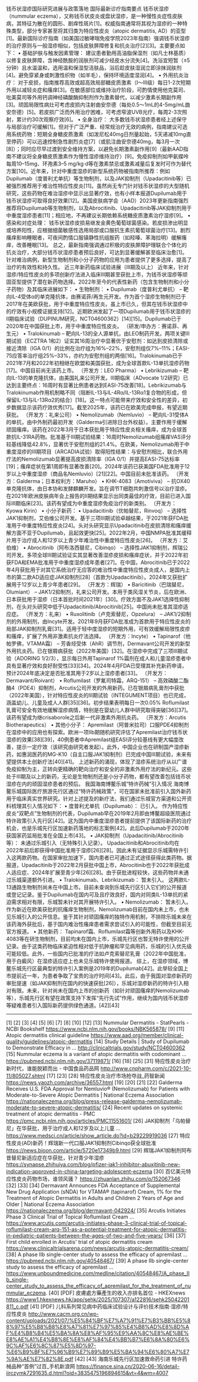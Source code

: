 钱币状湿疹国际研究进展与政策落地
国际最新诊疗指南要点
钱币状湿疹（nummular eczema），又称钱币状皮炎或盘状湿疹，是一种慢性炎症性皮肤病，其特征为散在的圆形、剧痒性斑片[1]。权威指南通常将其视为湿疹的一种特殊类型，部分专家甚至将其归类为特应性皮炎（atopic dermatitis, AD）的亚型[1]。最新国际诊疗指南（如美国过敏哮喘免疫学院2023年指南）强调钱币状湿疹的治疗原则与一般湿疹相似，包括皮肤屏障修复和抗炎治疗[2][3]。主要要点如下：
•	基础护肤与触发因素管理： 建议患者勤用高油脂保湿剂（如凡士林基质）以修复皮肤屏障，含神经酰胺的润肤剂可减少经皮水分流失[4]。洗浴宜短暂（≤5分钟）且水温温和，选用温和保湿型洁肤品，浴后趁皮肤湿润立即涂抹润肤剂[4]。避免穿紧身或刺激性织物（如羊毛），保持环境适度湿润[4]。
•	外用抗炎治疗： 对于皮损，指南推荐高效或超高效局部糖皮质激素（I～III级）每日1-2次短期外用以减轻炎症和瘙痒[3]。在敏感部位或维持治疗阶段，可酌情使用他克莫司、吡美莫司等外用钙调神经磷酸酶抑制剂作为激素替代，以减少激素长期副作用[3]。顽固局限性病灶可考虑皮损内注射曲安奈德（每处0.5～1mL的4-5mg/mL曲安奈德）[5]。若皮损广泛而外用治疗困难，可考虑窄波UVB光疗，每周2-3次照射，累计约30次观察疗效[6]。
•	全身治疗： 大多数钱币状湿疹患者经上述保守与局部治疗可缓解[1]。但对于广泛严重、经常规治疗无效的病例，指南建议可选用系统药物：短期全身糖皮质激素（如泼尼松40mg日剂量起始，5天递减10mg直至停药）可以迅速控制急性剧烈炎症[7]（或肌注曲安奈德40mg，每3月一次[8]）；同时应尽早过渡到安全维持方案，以避免长期激素副作用[9]（最新AAD指南不建议将全身糖皮质激素作为慢性湿疹维持治疗）[9]。免疫抑制剂如甲氨蝶呤每周10–15mg、环孢素3–5 mg/kg·d等在激素禁忌或激素减量后复发时可作为替代方案[10]。近年来，针对中重度湿疹的新型系统药物被指南所推荐：例如Dupilumab（度普利尤单抗）等生物制剂，以及JAK抑制剂（Upadacitinib等）已被强烈推荐用于难治性特应性皮炎[11]。虽然尚无专门针对钱币状湿疹的大型随机研究，这些药物在难治湿疹中显示出显著疗效，也有小样本报道Dupilumab用于钱币状湿疹可取得良好效果[12]。美国皮肤病学会（AAD）2023年更新指南强烈推荐将Dupilumab等生物制剂，以及Abrocitinib、Upadacitinib等JAK抑制剂用于中重度湿疹患者[11]；相应地，不再建议长期依赖系统糖皮质激素治疗湿疹[9]。
•	感染和对症处理： 钱币状湿疹皮损易继发金黄色葡萄球菌感染。若皮损渗出明显或培养阳性，应根据细菌敏感性选用局部或口服抗生素抗葡萄球菌治疗[13]。剧烈瘙痒影响睡眠者，可夜间酌情口服镇静性抗组胺药（如羟嗪、苯海拉明）缓解瘙痒，改善睡眠[13]。
总之，最新指南强调通过积极的皮肤屏障护理联合个体化的抗炎治疗，大部分钱币状湿疹患者预后良好，可达到显著缓解甚至临床治愈[1]。针对难治病例，新型生物制剂和小分子药物的应用为患者提供了更多选择，提高了治疗的有效性和持久性。
近三年新药临床试验进展（III期及以上）
近年来，针对湿疹/特应性皮炎的多项创新疗法进入临床III期甚至获批上市，为钱币状湿疹等顽固亚型提供了潜在新药物选择。2022年至今的代表性新药（包含生物制剂和小分子药物）及其临床进展如下：
•	生物制剂：
•	Dupilumab（度普利尤单抗） – 靶向IL-4受体α的单克隆抗体，由赛诺菲/再生元开发。作为首个湿疹生物制剂已于2017年在美欧获批，用于中重度特应性皮炎。虽上市已久，但其在钱币状湿疹中的疗效有小规模证据支持[12]。近期欧洲发起了一项Dupilumab用于钱币状湿疹的II期临床试验（DUPINUM研究，NCT04600362）[14][15]。Dupilumab已于2020年在中国获批上市，用于中重度特应性皮炎。 （研发/申办方：赛诺菲、再生元）
•	Tralokinumab – 靶向IL-13的全人源单抗，由LEO制药开发。两项关键III期试验（ECZTRA 1和2）证实其16周治疗中显著优于安慰剂：如达到皮损清除或接近清除（IGA 0/1）的比例在治疗组为16%–22%，安慰剂组仅7%–11%；EASI-75应答率治疗组25%–33%，亦约为安慰剂组的两倍[16]。Tralokinumab已于2021年7月和2022年初相继在欧盟和美国获批，成为全球首款IL-13单抗湿疹药物[17]。中国目前尚无该药上市。 （开发方：LEO Pharma）
•	Lebrikizumab – 靶向IL-13的单克隆抗体，由美国礼来公司开发。III期临床（ADvocate 1/2研究）已达到主要终点：16周时有显著比例患者达到EASI-75改善[18]。Lebrikizumab与Tralokinumab作用机制略不同（阻断IL-13与IL-4Rα/IL-13Rα1复合物的形成，但保留IL-13与IL-13Rα2的结合）[18]。这一特点可能带来疗效和安全性的差异，初步数据显示该药疗效优秀[17]。截至2025年，该药已在欧美完成申报，有望近期获批。 （开发方：礼来公司）
•	Nemolizumab（Nemluvio） – 靶向IL-31受体A的单抗，由中外制药最初开发（Galderma引进除日台外权益）。主要作用于缓解顽固瘙痒。该药在2022年3月于日本获批用于特应性皮炎相关瘙痒，成为全球首款抗IL-31RA药物。批准基于III期试验结果：16周时Nemolizumab组瘙痒VAS评分较基线降低42.8%，显著优于安慰剂组的21.4%。在欧美，Nemolizumab用于中重度湿疹的III期项目（ARCADIA试验）取得阳性结果：与安慰剂相比，联合外用疗法的Nemolizumab显著提高皮损清除率（IGA 0/1）并提高EASI-75达标率[19]；瘙痒症状在第1周即有显著改善[20]。2024年该药已获美国FDA批准用于12岁以上中重度湿疹（商品名Nemluvio）[21][22]。中国目前未批准该药。 （开发方：Galderma；日本权利方：Maruho）
•	KHK-4083（Amotiviva） – 抗OX40单克隆抗体，由日本协和发酵麒麟开发。旨在调节T细胞共刺激信号以治疗湿疹。在2021年欧洲皮肤病年会上报告的II期结果显示出同类最佳的疗效，目前已进入国际III期临床[23]。该药有望成为中重度湿疹免疫治疗的新类别。 （开发方：Kyowa Kirin）
•	小分子新药：
•	Upadacitinib（优帕替尼，Rinvoq） – 选择性JAK1抑制剂，艾伯维公司开发。基于三项III期试验卓越结果，于2021年获FDA批准用于中重度特应性皮炎[24]。头对头研究显示Upadacitinib在皮损清除和瘙痒缓解方面不亚于Dupilumab，且起效更快[25]。2022年2月，中国NMPA批准其缓释片用于治疗成人和12岁以上青少年难治性中重度特应性皮炎[26]。 （开发方：艾伯维）
•	Abrocitinib（阿布洛西替尼，Cibinqo） – 选择性JAK1抑制剂，辉瑞公司开发。多项全球III期试验证实其显著改善湿疹皮损和瘙痒症状，并于2022年初获FDA和EMA批准用于中重度湿疹成年患者[27]。在中国，Abrocitinib已于2022年4月获批用于对其它系统治疗无应答的难治性中重度特应性皮炎成人，是国内上市的第二款AD适应症JAK抑制剂[28]（首款为Upadacitinib）。2024年又获批扩展用于12岁以上青少年患者[29]。 （开发方：辉瑞）
•	Baricitinib（巴瑞替尼，Olumiant） – JAK1/2抑制剂，礼来公司开发。本用于类风湿关节炎，后在欧洲、日本获批用于湿疹（日本首批时间2021年）[30]。疗效方面不及JAK1选择性抑制剂，在头对头研究中低于Upadacitinib/Abrocitinib[25]。中国尚未批准其湿疹适应症。 （开发方：礼来）
•	Ruxolitinib（卢克索替尼，Opzelura） – JAK1/2抑制剂的外用制剂，由Incyte开发。2021年9月获FDA批准成为首款用于特应性皮炎的局部JAK抑制剂乳膏[31]。适用于轻中度湿疹的短期外用，可有效缓解局限性皮疹和瘙痒，扩展了外用非激素抗炎疗法选择。 （开发方：Incyte）
•	Tapinarof（他帕罗佛，VTAMA霜） – 芳香烃受体（AhR）调节剂，Dermavant公司开发的新型外用抗炎药。已在银屑病获批（2022年美国）[32]。在湿疹中完成了三项III期试验（ADORING 1/2/3），显示每日外用Tapinarof 1%霜剂在成人和儿童湿疹患者中具有显著疗效和良好耐受性[33][34]。2024年4月FDA已受理其补充新药申请，预计2024年底决定是否批准其用于2岁以上湿疹患者[33]。 （开发方：Dermavant/Roivant）
•	Roflumilast（罗氟司特霜，ARQ-151） – 高效磷酸二酯酶4（PDE4）抑制剂，Arcutis公司开发的外用新药。已在银屑病乳膏剂中获批（2022年美国），针对特应性皮炎的III期试验（INTEGUMENT项目）也已完成，涵盖幼儿、儿童及成人人群[35][36]。初步结果表明每日一次0.05% Roflumilast乳膏可安全有效地缓解湿疹病情，特别是在婴幼儿人群中研究取得突破[36][37]。该药有望成为继crisaborole之后新一代非激素外用抗炎药。 （开发方：Arcutis Biotherapeutics）
•	其他小分子： Apremilast（阿普米拉司）口服PDE4抑制剂在湿疹中的应用也有探索。欧洲一项IIb期随机研究评估了Apremilast治疗钱币状湿疹的效果[38][39]，40例患者中Apremilast组EASI评分较基线有更大幅度改善，提示一定疗效（该研究由研究者发起）。此外，中国企业也在研制国产湿疹新药，如惠润医药的MG-K10（自主口服JAK1抑制剂）已完成中国III期试验，未来有望提供本土创新疗法[40][41]。
上述新药的涌现，体现了湿疹系统治疗从以广谱免疫抑制为主，正转向更精确的靶向治疗和安全的非激素外用疗法的新纪元。这些处于III期及以上的新药，无论是生物制剂还是小分子药物，都有望改善包括钱币状湿疹在内的顽固湿疹患者的预后。
我国海南博鳌乐城“特许药械”引入情况
海南博鳌乐城国际医疗旅游先行区通过“特许药械政策”，可在国家未批准前引入国外新药用于临床真实世界研究。针对上述提及的新疗法，我们通过乐城官方渠道和公开资料梳理其引入情况如下：
•	度普利尤单抗（Dupilumab）： 已引入。 作为特应性皮炎“双靶点”生物制剂的代表，Dupilumab早在2019年2月即由博鳌超级医院通过特许政策引入先行区[42]。这为国内中重度湿疹患者提前提供了该国际新药的治疗机会，也是乐城先行区加速新药落地的标志案例[42]。此后Dupilumab于2020年获国家药监局批准在全国上市[43]。
•	JAK抑制剂（Upadacitinib/Abrocitinib等）： 未通过乐城引入（无特殊引入记录）。 Upadacitinib和Abrocitinib均在2022年前后即获得中国批准用于湿疹[26][28]。因此未有证据显示乐城需特许引入这两款药物。在国家审批加速下，国内患者已可通过正式途径获得此类药物。据报道，Upadacitinib于2022年2月获批中国上市，Abrocitinib也于2022年获批成人适应症、2024年扩展至青少年[26][28]。由于获批进程较快，这些药物并未通过乐城渠道额外引进。
•	Tralokinumab、Lebrikizumab： 暂未引入。 这两款IL-13通路生物制剂尚未在中国上市。目前未查询到乐城先行区引入它们的公开报道或登记记录。鉴于Dupilumab在国内可及且疗效良好，国内对同类IL-13单抗的紧迫需求相对有限，乐城暂未针对其开展特许引入。
•	Nemolizumab： 暂未引入。 作为新近在欧美获批的抗瘙痒生物制剂，Nemolizumab目前在国内未上市，也未见乐城引入的公开信息。鉴于其针对顽固瘙痒的独特作用机制，不排除乐城未来在该药海外获批后，基于国内难治性瘙痒患者需求尝试引入的可能性，但截至目前无官方报道。
•	其他新药： Tapinarof霜、Roflumilast霜等创新外用药以及KHK-4083等在研生物制剂，目前均未在国内上市，乐城先行区也暂无特许使用的公开记录。由于这类药物临床紧迫性相对低于抗肿瘤和罕见病用药，乐城的引入优先级可能较低。此外，一些国内已批准的疗法如卢克索替尼乳膏（2022年中国批准，用于白癜风）在湿疹适应症上也未见乐城特许使用报道。
综上，在湿疹领域，博鳌乐城先行区最典型的特许引入案例是2019年的Dupilumab[42]。此举较全国上市提前近一年，为患者争取了宝贵的治疗时间[43]。此后，由于我国对湿疹新药的审批提速（如JAK抑制剂在国内的快速获批[26]），乐城对湿疹新药的特许引入相对有限。未来，针对尚未在国内上市的创新药（如针对顽固瘙痒的Nemolizumab等），乐城先行区有望在政策支持下发挥“先行先试”作用，继续为国内钱币状湿疹等疑难患者引入国际新药提供绿色通道。[42][43]
________________________________________
[1] [2] [3] [4] [5] [6] [7] [8] [10] [12] [13] Nummular Dermatitis - StatPearls - NCBI Bookshelf
https://www.ncbi.nlm.nih.gov/books/NBK565878/
[9] [11] Atopic dermatitis clinical guideline
https://www.aad.org/member/clinical-quality/guidelines/atopic-dermatitis
[14] Study Details | Study of Dupilumab to Demonstrate Efficacy in ...
http://clinicaltrials.gov/study/NCT04600362
[15] Nummular eczema is a variant of atopic dermatitis with codominant ...
https://pubmed.ncbi.nlm.nih.gov/37119871/
[16] [18] [25] [31] 特应性皮炎治疗新时代，谁能脱颖而出 - 中国食品药品网
http://www.cnpharm.com/c/2021-10-11/805027.shtml
[17] [23] [28] 特应性皮炎治疗市场抢夺战_药智新闻
https://news.yaozh.com/archive/36557.html
[19] [20] [21] [22] Galderma Receives U.S. FDA Approval for Nemluvio® (Nemolizumab) for Patients with Moderate-to-Severe Atopic Dermatitis | National Eczema Association
https://nationaleczema.org/blog/press-release-galderma-nemolizumab-moderate-to-severe-atopic-dermatitis/
[24] Recent updates on systemic treatment of atopic dermatitis - PMC
https://pmc.ncbi.nlm.nih.gov/articles/PMC11551601/
[26] JAK抑制剂「乌帕替尼」在华获批，用于治疗成人和12岁及以上儿童 ...
https://www.medsci.cn/article/show_article.do?id=b29229919036
[27] 特应性皮炎(AD)新药！辉瑞新一代口服JAK1抑制剂Cibinqo获全球批准
https://news.bioon.com/article/5720e17349b9.html
[29] 辉瑞JAK1抑制剂阿布昔替尼新适应症在华获批，针对青少年湿疹
https://synapse.zhihuiya.com/blog/pfizer-jak1-inhibitor-abuxitinib-new-indication-approved-in-china-targeting-adolescent-eczema
[30] 百亿美元特应性皮炎药物市场，谁领风骚？
https://zhuanlan.zhihu.com/p/152067346
[32] [33] [34] Dermavant Announces FDA Acceptance of Supplemental New Drug Application (sNDA) for VTAMA® (tapinarof) Cream, 1% for the Treatment of Atopic Dermatitis in Adults and Children 2 Years of Age and Older | National Eczema Association
https://nationaleczema.org/blog/dermavant-042924/
[35] Arcutis Initiates Phase 3 Clinical Trial of Topical Roflumilast Cream ...
https://www.arcutis.com/arcutis-initiates-phase-3-clinical-trial-of-topical-roflumilast-cream-arq-151-as-a-potential-treatment-for-atopic-dermatitis-in-pediatric-patients-between-the-ages-of-two-and-five-years/
[36] [37] First child enrolled in Arcutis' trial of atopic dermatitis cream
https://www.clinicaltrialsarena.com/news/arcutis-atopic-dermatitis-cream/
[38] A phase IIb single-center study to assess the efficacy of apremilast ...
https://pubmed.ncbi.nlm.nih.gov/40548467/
[39] A phase IIb single-center study to assess the efficacy of apremilast ...
https://www.unboundmedicine.com/medline/citation/40548467/A_phase_IIb_single-center_study_to_assess_the_efficacy_of_apremilast_for_the_treatment_of_nummular_eczema.
[40] [PDF] 皮膚處方藥產生的收入亦排名首位 - HKEXnews
https://www1.hkexnews.hk/app/sehk/2025/107307/a122816/sehk25042201811_c.pdf
[41] [PDF] 儿科系列常见病中药临床试验设计与评价技术指南·湿疹/特应性皮炎
http://www.cacm.org.cn/wp-content/uploads/2021/07/%E5%84%BF%E7%A7%91%E7%B3%BB%E5%88%97%E5%B8%B8%E8%A7%81%E7%97%85%E4%B8%AD%E8%8D%AF%E4%B8%B4%E5%BA%8A%E8%AF%95%E9%AA%8C%E8%AE%BE%E8%AE%A1%E4%B8%8E%E8%AF%84%E4%BB%B7%E6%8A%80%E6%9C%AF%E6%8C%87%E5%8D%97-%E6%B9%BF%E7%96%B9%E7%89%B9%E5%BA%94%E6%80%A7%E7%9A%AE%E7%82%8E.pdf
[42] [43] 海南乐城先行区加速救命药引进 特许药械品种“首例”过百_手机新浪网
https://finance.sina.cn/2020-06-16/detail-iirczymk7291635.d.html?oid=3835475196894615&vt=4&wm=4007
